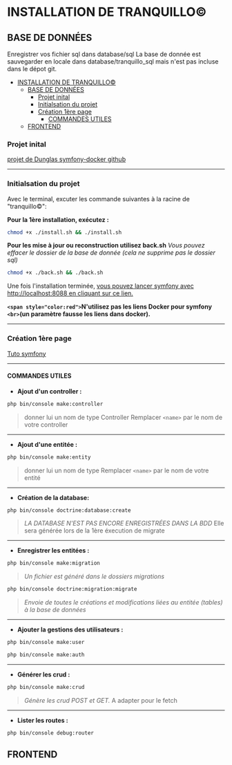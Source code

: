 # INSTALLATION DE TRANQUILLO©

## BASE DE DONNÉES

Enregistrer vos fichier sql dans database/sql
La base de donnée est sauvegarder en locale dans database/tranquillo_sql mais n'est pas incluse dans le dépot git.

<!-- TOC -->

- [INSTALLATION DE TRANQUILLO©](#installation-de-tranquillo)
  - [BASE DE DONNÉES](#base-de-données)
    - [Projet inital](#projet-inital)
    - [Initialsation du projet](#initialsation-du-projet)
    - [Création 1ère page](#création-1ère-page)
      - [COMMANDES UTILES](#commandes-utiles)
  - [FRONTEND](#frontend)

<!-- /TOC -->

### Projet inital

[projet de Dunglas symfony-docker github](https://github.com/dunglas/symfony-docker/)

---

### Initialsation du projet

Avec le terminal, excuter les commande suivantes à la racine de "tranquillo©":

**Pour la 1ère installation, exécutez :**

```bash
chmod +x ./install.sh && ./install.sh
```

**Pour les mise à jour ou reconstruction utilisez back.sh**
_Vous pouvez effacer le dossier de la base de donnée_
_(cela ne supprime pas le dossier sql)_

```bash
chmod +x ./back.sh && ./back.sh
```

Une fois l'installation terminée, [vous pouvez lancer symfony avec http://localhost:8088 en cliquant sur ce lien.](http://localhost:8088)

**`<span style="color:red">`N'utilisez pas les liens Docker pour symfony `<br>`(un paramètre fausse les liens dans docker).**

---

### Création 1ère page

[Tuto symfony](https://symfony.com/doc/current/page_creation.html)

---

#### COMMANDES UTILES

- **Ajout d'un controller :**

```bash
php bin/console make:controller
```

> donner lui un nom de type <name>Controller
> Remplacer `<name>` par le nom de votre controller

---

- **Ajout d'une entitée :**

```bash
php bin/console make:entity
```

> donner lui un nom de type <name>
> Remplacer `<name>` par le nom de votre entité

---

- **Création de la database:**

```bash
php bin/console doctrine:database:create
```

> _LA DATABASE N'EST PAS ENCORE ENREGISTRÉES DANS LA BDD_
> Elle sera générée lors de la 1ère éxecution de migrate

---

- **Enregistrer les entitées :**

```bash
php bin/console make:migration
```

> _Un fichier est généré dans le dossiers migrations_

```bash
php bin/console doctrine:migration:migrate
```

> _Envoie de toutes le créations et modifications liées au entitée (tables) à la base de données_

---

- **Ajouter la gestions des utilisateurs :**

```bash
php bin/console make:user
```

```bash
php bin/console make:auth
```

---

- **Générer les crud :**

```bash
php bin/console make:crud
```

> _Génère les crud POST et GET._
> A adapter pour le fetch

---

- **Lister les routes :**

```bash
php bin/console debug:router
```

## FRONTEND
